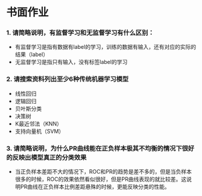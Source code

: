 # 书面作业
### 1. 请简略说明，有监督学习和无监督学习有什么区别：
+ 有监督学习是指有数据有label的学习，训练的数据有输入，还有对应的实际的结果（label）
+ 无监督学习是指只有输入，没有标签label的学习
### 2. 请搜索资料列出至少6种传统机器学习模型
+ 线性回归
+ 逻辑回归
+ 贝叶斯分类
+ 决策树
+ K最近邻法（KNN）
+ 支持向量机（SVM）
### 3. 请简略说明，为什么PR曲线能在正负样本极其不均衡的情况下很好的反映出模型真正的分类效果
+ 当正负样本差距不大的情况下，ROC和PR的趋势是差不多的，但是当负样本很多的时候，ROC的效果依然看似很好，但是PR曲线表现的就比较差。这说明PR曲线在正负样本比例差距悬殊的时候，更能反映分类的性能。